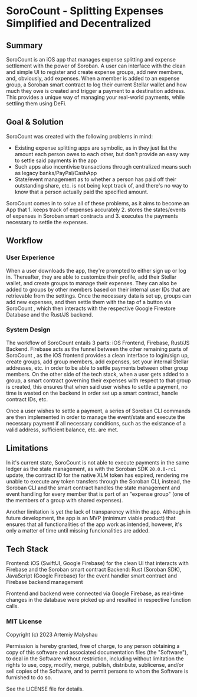 

# SoroCount - Splitting Expenses Simplified and Decentralized

## Summary 
SoroCount  is an iOS app that manages expense splitting and expense settlement with the power of Soroban. A user can interface with the clean and simple UI to register and create expense groups, add new members, and, obviously, add expenses. When a member is added to an expense group, a Soroban smart contract to log their current Stellar wallet and how much they owe is created and trigger a payment to a destination address. This provides a unique way of managing your real-world payments, while settling them using DeFi.


## Goal & Solution 
SoroCount was created with the following problems in mind: 
* Existing expense splitting apps are symbolic, as in they just list the amount each person owes to each other, but don't provide an easy way to settle said payments in the app
* Such apps also incentivise transactions through centralized means such as legacy banks/PayPal/CashApp
* State/event management as to whether a person has paid off their outstanding share, etc. is not being kept track of, and there's no way to know that a person actually paid the specified amount.

SoroCount  comes in to solve all of these problems, as it aims to become an App that 1. keeps track of expenses accurately 2. stores the states/events of expenses in Soroban smart contracts and 3. executes the payments necessary to settle the expenses.

## Workflow
### User Experience
When a user downloads the app, they're prompted to either sign up or log in. Thereafter, they are able to customize their profile, add their Stellar wallet, and create groups to manage their expenses. They can also be added to groups by other members based on their internal user IDs that are retrievable from the settings. Once the necessary data is set up, groups can add new expenses, and then settle them with the tap of a button via SoroCount , which then interacts with the respective Google Firestore Database and the Rust/JS backend.

### System Design
The workflow of SoroCount  entails 3 parts: iOS Frontend, Firebase, Rust/JS Backend. Firebase acts as the funnel between the other remaining parts of SoroCount , as the iOS frontend provides a clean interface to login/sign up, create groups, add group members, add expenses, set your internal Stellar addresses, etc. in order to be able to settle payments between other group members. On the other side of the tech stack, when a user gets added to a group, a smart contract governing their expenses with respect to that group is created, this ensures that when said user wishes to settle a payment, no time is wasted on the backend in order set up a smart contract, handle contract IDs, etc. 

Once a user wishes to settle a payment, a series of Soroban CLI commands are then implemented in order to manage the event/state and execute the necessary payment if all necessary conditions, such as the existance of a valid address, sufficient balance, etc. are met.

## Limitations
In it's current state, SoroCount  is not able to execute payments in the same ledger as the state management, as with the Soroban SDK `20.0.0-rc1` update, the contract ID for the native XLM token has expired, rendering me unable to execute any token transfers through the Soroban CLI, instead, the Soroban CLI and the smart contract handles the state management and event handling for every member that is part of an "expense group" (one of the members of a group with shared expenses).

Another limitation is yet the lack of transparency within the app. Although in future development, the app is an MVP (minimum viable product) that ensures that all functionalities of the app work as intended, however, it's only a matter of time until missing funcionalities are added.

## Tech Stack
Frontend: iOS (SwiftUI, Google Firebase) for the clean UI that interacts with Firebase and the Soroban smart contract
Backend: Rust (Soroban SDK), JavaScript (Google Firebase) for the event handler smart contract and Firebase backend management

Frontend and backend were connected via Google Firebase, as real-time changes in the database were picked up and resulted in respective function calls.

### MIT License
Copyright (c) 2023 Artemiy Malyshau

Permission is hereby granted, free of charge, to any person obtaining a copy of this software and associated documentation files (the "Software"), to deal in the Software without restriction, including without limitation the rights to use, copy, modify, merge, publish, distribute, sublicense, and/or sell copies of the Software, and to permit persons to whom the Software is furnished to do so.

See the LICENSE file for details.
